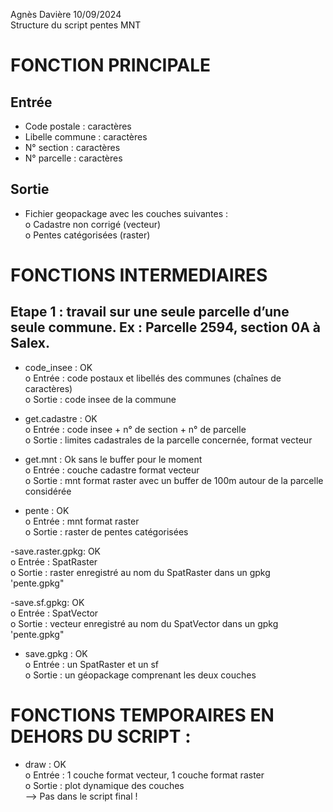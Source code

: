 Agnès Davière 10/09/2024  
Structure du script pentes MNT

# FONCTION PRINCIPALE
## Entrée  
-	Code postale  : caractères  
-	Libelle commune : caractères  
-	N° section : caractères  
-	N° parcelle : caractères 
  
## Sortie  
-	Fichier geopackage avec les couches suivantes :  
 	o	Cadastre non corrigé (vecteur)  
 	o	Pentes catégorisées (raster)  

# FONCTIONS INTERMEDIAIRES
## Etape 1 : travail sur une seule parcelle d’une seule commune. Ex : Parcelle 2594, section 0A à Salex. 
-	code_insee : OK  
  o	Entrée : code postaux et libellés des communes (chaînes de caractères)  
 	o	Sortie : code insee de la commune  

-	get.cadastre : OK  
  o	Entrée : code insee + n° de section + n° de parcelle  
 	o	Sortie : limites cadastrales de la parcelle concernée, format vecteur  

-	get.mnt : Ok sans le buffer pour le moment  
  o	Entrée : couche cadastre format vecteur  
 	o	Sortie : mnt format raster avec un buffer de 100m autour de la parcelle considérée  
 	
-	pente :  OK  
  o	Entrée : mnt format raster  
 	o	Sortie : raster de pentes catégorisées  

-save.raster.gpkg: OK  
 o	Entrée : SpatRaster  
 o	Sortie : raster enregistré au nom du SpatRaster dans un gpkg 'pente.gpkg"     

 -save.sf.gpkg: OK  
 o	Entrée : SpatVector  
 o	Sortie : vecteur enregistré au nom du SpatVector dans un gpkg 'pente.gpkg"  

-	save.gpkg : OK  
  o	Entrée : un SpatRaster et un sf  
 	o	Sortie : un géopackage comprenant les deux couches    

# FONCTIONS TEMPORAIRES EN DEHORS DU SCRIPT :  
-	draw :  OK  
  o	Entrée : 1 couche format vecteur, 1 couche format raster  
 	o	Sortie : plot dynamique des couches  
--> Pas dans le script final !  


